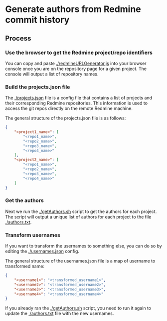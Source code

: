 # Generate authors from Redmine commit history

## Process

### Use the browser to get the Redmine project/repo identifiers

You can copy and paste [./redmineURLGenerator.js](./redmineURLGenerator.js) into your browser console once you are on the repository page for a given project. The console will output a list of repository names.

### Build the projects.json file

The [./projects.json](./projects.json) file is a config file that contains a list of projects and their corresponding Redmine repositories. This information is used to access the git repos directly on the remote Redmine machine.

The general structure of the projects.json file is as follows:

```json
{
    "<project1_name>": [
        "<repo1_name>",
        "<repo2_name>",
        "<repo3_name>",
        "<repo4_name>"
    ],
    "<project2_name>": [
        "<repo1_name>",
        "<repo2_name>",
        "<repo3_name>",
        "<repo4_name>"
    ]
}
```

### Get the authors

Next we run the [./getAuthors.sh](./getAuthors.sh) script to get the authors for each project. The script will output a unique list of authors for each project to the file [./authors.txt](./authors.txt).

### Transform usernames

If you want to transform the usernames to something else, you can do so by editing the [./usernames.json](./usernames.json) config.

The general structure of the usernames.json file is a map of username to transformed name:

```json
{
    "<username1>": "<transformed_username1>",
    "<username2>": "<transformed_username2>",
    "<username3>": "<transformed_username3>",
    "<username4>": "<transformed_username4>"
}
```

If you already ran the [./getAuthors.sh](./getAuthors.sh) script, you need to run it again to update the [./authors.txt](./authors.txt) file with the new usernames.
